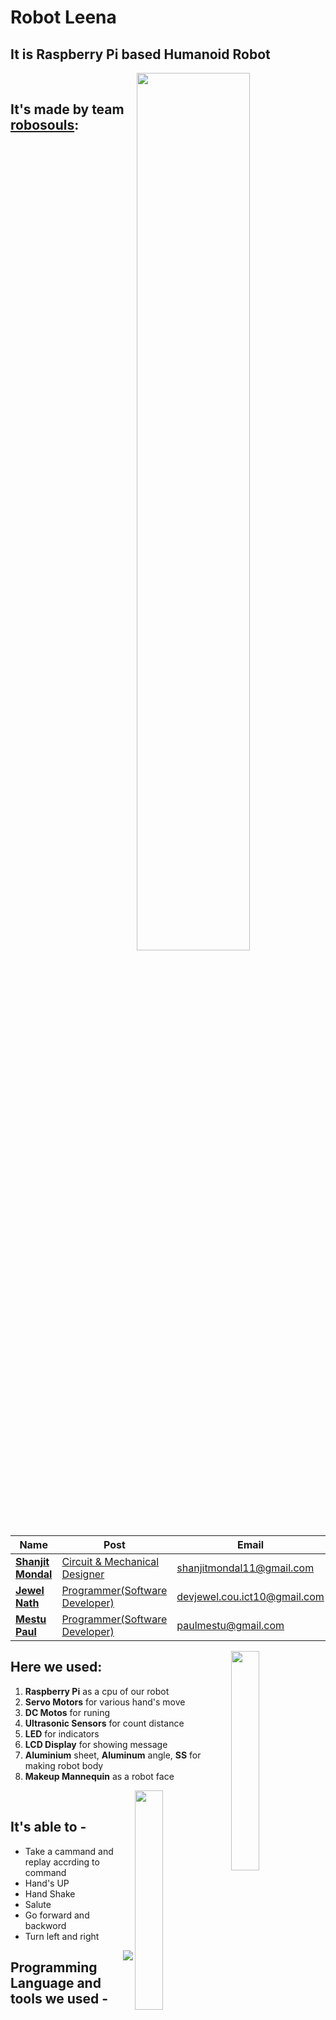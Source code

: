 
# Robot Leena

## **It is Raspberry Pi based Humanoid Robot**

<!--lint ignore double-link-->
<img src="https://i.imgur.com/qI1Jfyl.gif" align="right" width="60%" />

<br/>

## It's made by team [robosouls](https://www.facebook.com/robosouls):

| Name               | Post               | Email                         |  
| ------------------ | ---------          | ----------------------------- |
| [**Shanjit Mondal**](https://www.facebook.com/shanjit.mondol.50) | [Circuit  & Mechanical Designer](https://github.com/shanjit11) | shanjitmondal11@gmail.com       | 
| [**Jewel Nath**](https://www.facebook.com/dev.jewel.5/)     | [Programmer(Software Developer)](https://github.com/devjewel01)       | devjewel.cou.ict10@gmail.com  |  
| [**Mestu Paul**](https://www.facebook.com/mestu.paul.812)     | [Programmer(Software Developer)](https://github.com/Mestu-Paul)       |paulmestu@gmail.com            |   


<!--lint ignore double-link-->
<img src="Store/gif/robothand.gif" align="right" width="30%" />


## Here we used:
1. **Raspberry Pi** as a cpu of our robot
2. **Servo Motors** for various hand's move
3. **DC Motos** for runing
4. **Ultrasonic Sensors** for count distance
5. **LED** for indicators
6. **LCD Display** for showing message
7. **Aluminium** sheet, **Aluminum** angle, **SS** for making robot body
8. **Makeup Mannequin** as a robot face

<!--lint ignore double-link-->
<img src="Store/gif/pushup.gif" align="right" width="30%" />

<br />


## It's able to -
* Take a cammand and replay accrding to command
* Hand's UP
* Hand Shake
* Salute
* Go forward and backword
* Turn left and right


<!--lint ignore double-link-->
<img align="right" src="https://i.imgur.com/BzOnbkS.gif" />


## Programming Language and tools we used - 
| Python | C++ |  Bash | Terminal | Raspberry Pi |  Arduino |
| ------ | ----| ------| -------- | ------------ | --------- |
|<img align="left"  width="46px" src="https://raw.githubusercontent.com/github/explore/80688e429a7d4ef2fca1e82350fe8e3517d3494d/topics/python/python.png" />|<img align="left"  width="46px" src="https://raw.githubusercontent.com/github/explore/80688e429a7d4ef2fca1e82350fe8e3517d3494d/topics/cpp/cpp.png" />|<img align="left"  width="46px" src="https://raw.githubusercontent.com/github/explore/80688e429a7d4ef2fca1e82350fe8e3517d3494d/topics/bash/bash.png" />|<img align="left"  width="46px" src="https://raw.githubusercontent.com/github/explore/80688e429a7d4ef2fca1e82350fe8e3517d3494d/topics/terminal/terminal.png" />|<img align="left"  width="46px" src="https://raw.githubusercontent.com/github/explore/80688e429a7d4ef2fca1e82350fe8e3517d3494d/topics/raspberry-pi/raspberry-pi.png" />|<img align="left"  width="46px" src="https://raw.githubusercontent.com/github/explore/80688e429a7d4ef2fca1e82350fe8e3517d3494d/topics/arduino/arduino.png" />|

<br />
<br />

## Servo Motor Position Block Diagram:
<img width="60%"  src="Store/pic/servo_position.jpg">

### Servo Initial positions:
 
|servo no | connection | position   | Limitation | Direction           | Description |  
| ------- | ---------- | ---------- | -----------|  -------            | ---------   |
|  1      | gpio-40(21)|    0       |         35 | Front/Back          |
|  2      | i2c-0      |   90       |        180 | Right/Left          |
|  3      | i2c-1      |    0       |        180 | Up/Down(Right/Left) |
|  4      | i2c-2      |  180       |        180 | Up/Down(Right/Left) |
|  5      | i2c-3      |    0       |          0 | Up/Down(Front/Back) |
|  6      | i2c-4      |  170       |          0 | Up/Down(Front/Back) |
|  7      | i2c-5      |  170       |        180 | Right/Left          |
|  8      | i2c-6      |    0       |        180 | Right/Left          |
|  9      | i2c-7      |  180       |        180 | Up/Down(Front/Back) |
| 10      | i2c-8      |    0       |        180 | Up/Down(Front/Back) |
| 11      | i2c-9      |   60       |        180 | Right/Left          |
| 12      | i2c-10     |  150       |        180 | Right/Left          |
| 13      | i2c-11     |    0       |        180 | Open/Close          |
| 14      | i2c-12     |    0       |        180 | Open/Close          |
| 15      | i2c-13     |    0       |        180 | Open/Close          |
| 16      | i2c-14     |    0       |        180 | Open/Close          |
| 17      | i2c-15     |    0       |        180 | Open/Close          |
| 18      | gpio-19(10)|    0       |        180 | Open/Close          |
| 19      | gpio-21(9) |    0       |        180 | Open/Close          |
| 20      | gpio-22(25)|    0       |        180 | Open/Close          |
| 21      | gpio-23(11)|    0       |        180 | Open/Close          |
| 22      | gpio-24(8) |    0       |        180 | Open/Close          |

### DC motor connection:

| Leg      |  Enable Pin | Front Pin  | Back Pin |
| -------  | ---------   | ---------- | -------- |
| Right    | 27          |  19        |  16      | 
| Left     | 22          |  26        |  20      |

### salute

>start.

| pin | degree  |
| --- | ------  |
| 7	  |    0    |
| 3   |	  180   |
| 7	  |    80   |
| 5	  |    60   |

>normal

| pin | degree |
| --- | ------ |
| 7	  |  180   |
| 3   |	   0   |
| 5	  |  170   |

<br/>
<br/>

### Hug 

> start

| pin1 | degree	 | pin2	| degree |
| ---- | ------- | -----| -------|
| 7    |  0      |  8	|  180   |
| 3    | 90	     |      |   90   |
| 1	   | 50      |	2	|  150   |
| 7    | 50	     |  8	|  130   |
| 5	   | 90	     |  6   |   90   |

>stop

| pin1 | degree	 | pin2	| degree |
| ---- | ------- | -----| -------|
|7     |  180    |	8   |	  0  |
|3     |    0    |	4   |	180  |
|1     |   20	 |  2   |	160  |
|5     |  170    |	6   |   10   |

<br/>
<br/>

### hand_shake 

>start

| pin |	degree |
| ----| ----   |
| 3	  | 60     |
| 7	  |140     |

>shake

```python
for i in range(0, 10):
    if i&1:
        pin 7 = 155
    else:
        pin 7 = 125
    sleep(0.02)
```

>normal
 
| pin |	degree |
| ----| ----   |
| 7	  | 180    |
| 3	  |   0    |

<br/>
<br/>

### hand's_up.py  

>start

| pin1 | degree	 | pin2	| degree |
| ---- | ------- | -----| -------|
|8  | 180  |   7 |	0  |
|2	|  40  |   1 | 140 |
|4	|  90  |   3 |	90 |
|8	| 130  |   7 |  70 |

>stop

| pin1 | degree	 | pin2	| degree |
| ---- | ------- | -----| -------|
|8  |   0  |	7 |	180 |
|4  | 180  |	3 |	0   |
|2  | 160  |	1 |	20  |




<br/>
<br/>



